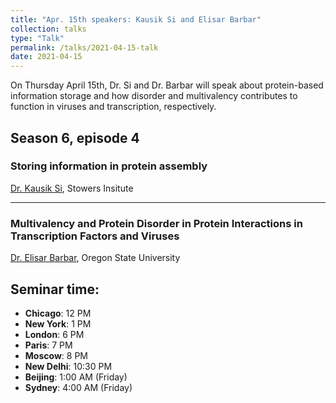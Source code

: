 ```yaml
---
title: "Apr. 15th speakers: Kausik Si and Elisar Barbar"
collection: talks
type: "Talk"
permalink: /talks/2021-04-15-talk
date: 2021-04-15
---
```


On Thursday April 15th, Dr. Si and Dr. Barbar will speak about protein-based information storage and how disorder and multivalency contributes to function in viruses and transcription, respectively.


## Season 6, episode 4

### Storing information in protein assembly
[Dr. Kausik Si](https://research.stowers.org/silab/), Stowers Insitute

---

### Multivalency and Protein Disorder in Protein Interactions in Transcription Factors and Viruses
[Dr. Elisar Barbar](https://barbar.science.oregonstate.edu/), Oregon State University

## Seminar time:
* **Chicago**: 12 PM
* **New York**: 1 PM
* **London**: 6 PM
* **Paris**: 7 PM
* **Moscow**: 8 PM
* **New Delhi**: 10:30 PM
* **Beijing**: 1:00 AM (Friday)
* **Sydney**: 4:00 AM (Friday)






